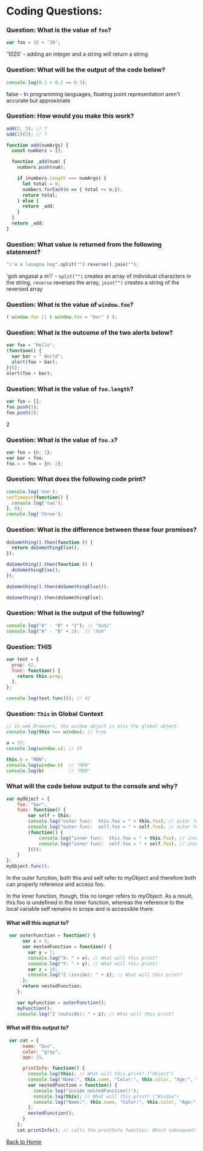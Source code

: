 # Coding Questions:

### Question: What is the value of `foo`?
```javascript
var foo = 10 + '20';
```
'1020' - adding an integer and a string will return a string

### Question: What will be the output of the code below?
```javascript
console.log(0.1 + 0.2 == 0.3);
```
false - In programming languages, floating point representation aren't accurate but approximate

### Question: How would you make this work? 
```javascript
add(2, 5); // 7
add(2)(5); // 7
```

```javascript
function add(numArgs) {
  const numbers = [];

  function _add(num) {
    numbers.push(num);

    if (numbers.length === numArgs) {
      let total = 0;
      numbers.forEach(n => { total += n;});
      return total;
    } else {
      return _add;
    }
  }
  return _add;
}

```
### Question: What value is returned from the following statement? 
```javascript
"i'm a lasagna hog".split("").reverse().join("");
```
'goh angasal a m\'i' - `split("")` creates an array of individual characters in the string, `reverse` reverses the array, `join("")` creates a string of the reversed array

### Question: What is the value of `window.foo`?
```javascript
( window.foo || ( window.foo = "bar" ) );
```

### Question: What is the outcome of the two alerts below?
```javascript
var foo = "Hello";
(function() {
  var bar = " World";
  alert(foo + bar);
})();
alert(foo + bar);
```

### Question: What is the value of `foo.length`?
```javascript
var foo = [];
foo.push(1);
foo.push(2);
```
2

### Question: What is the value of `foo.x`?
```javascript
var foo = {n: 1};
var bar = foo;
foo.x = foo = {n: 2};
```


### Question: What does the following code print?
```javascript
console.log('one');
setTimeout(function() {
  console.log('two');
}, 0);
console.log('three');
```

### Question: What is the difference between these four promises?
```javascript
doSomething().then(function () {
  return doSomethingElse();
});

doSomething().then(function () {
  doSomethingElse();
});

doSomething().then(doSomethingElse());

doSomething().then(doSomethingElse);
```

### Question: What is the output of the following? 
```javascript
console.log("A" - "B" + "2"); // "NaN2"
console.log("A" - "B" + 2);  // "NaN"
```

### Question: THIS 
```javascript
var test = {
  prop: 42,
  func: function() {
    return this.prop;
  },
};

console.log(test.func()); // 42
```

### Question: `This` in Global Context
```javascript
// In web browsers, the window object is also the global object:
console.log(this === window); // true

a = 37;
console.log(window.a); // 37

this.b = "MDN";
console.log(window.b)  // "MDN"
console.log(b)         // "MDN"
```

### What will the code below output to the console and why?
```javascript
var myObject = {
    foo: "bar",
    func: function() {
        var self = this;
        console.log("outer func:  this.foo = " + this.foo); // outer func:  this.foo = bar  
        console.log("outer func:  self.foo = " + self.foo); // outer func:  self.foo = bar   
        (function() {
            console.log("inner func:  this.foo = " + this.foo); // inner func:  this.foo = undefined   
            console.log("inner func:  self.foo = " + self.foo); // inner func:  self.foo = bar     
        }());
    }
};
myObject.func();
```
In the outer function, both this and self refer to myObject and therefore both can properly reference and access foo.

In the inner function, though, this no longer refers to myObject. As a result, this.foo is undefined in the inner function, whereas the reference to the local variable self remains in scope and is accessible there.


#### What will this ouptut to?
```javascript
 var outerFunction = function() {
      var x = 5;
      var nestedFunction = function() {
        var y = 7;
        console.log("X: " + x); // What will this print?
        console.log("Y: " + y); // What will this print?
        var z = 10;
        console.log("Z (inside): " + z); // What will this print?
      };
      return nestedFunction;
    };

    var myFunction = outerFunction();
    myFunction();
    console.log("Z (outside): " + z); // What will this print?
```

#### What will this output to?
```javascript
 var cat = {
      name: "Gus",
      color: "gray",
      age: 15,

      printInfo: function() {
        console.log(this); // What will this print? ("Object")
        console.log("Name:", this.name, "Color:", this.color, "Age:", this.age); // What will this print? ("Name: Gus Color: gray Age: 15")
        var nestedFunction = function() {
          console.log("inside nestedFunction()");
          console.log(this); // What will this print? ("Window")
          console.log("Name:", this.name, "Color:", this.color, "Age:", this.age); // What will this print? ("Name:  Color: undefined Age: undefined")
        };
        nestedFunction();
      }
    };
    cat.printInfo(); // calls the printInfo function. Which subsequently calls the nestedFunction()
```
[Back to Home](/README.md)